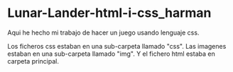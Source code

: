 # Lunar-Lander-html-i-css_harman
Aqui he hecho mi trabajo de hacer un juego usando lenguaje css.

Los ficheros css estaban en una sub-carpeta llamado "css".
Las imagenes estaban en una sub-carpeta llamado "img".
Y el fichero html estaba en carpeta principal.
